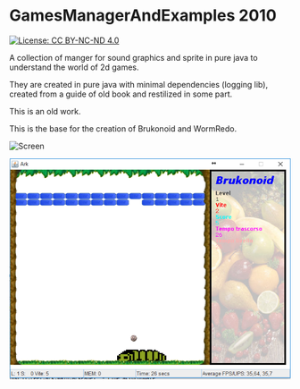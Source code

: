 # GamesManagerAndExamples 2010

[![License: CC BY-NC-ND 4.0](https://img.shields.io/badge/License-CC%20BY--NC--ND%204.0-lightgrey.svg)](https://creativecommons.org/licenses/by-nc-nd/4.0/)

A collection of manger for sound graphics and sprite in pure java to understand the world of 2d games.

They are created in pure java with minimal dependencies (logging lib), created from a guide of old book and restilized in some part. 

This is an old work. 

This is the base for the creation of Brukonoid and WormRedo.

![Screen](https://github.com/xreef/WormRedo/blob/master/resources/schem01.png)

![Screen](https://github.com/xreef/Brukonoid/blob/master/resources/screen01.png)

